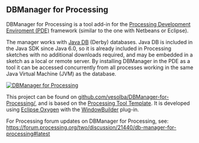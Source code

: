 ## DBManager for Processing

DBManager for Processing is a tool add-in for the [Processing Development Enviroment (PDE)](https://processing.org/reference/environment/) framework (similar to the one with Netbeans or Eclipse).

The manager works with [Java DB](http://docs.oracle.com/javadb/) (Derby) databases. Java DB is included in the Java SDK since Java 6.0, so it is already included in Processing sketches with no additional downloads required, and may be embedded in a sketch as a local or remote server. By installing DBManager in the PDE as a tool it can be accessed concurrently from all processes working in the same Java Virtual Machine (JVM) as the database.

[![DBManager for Processing](https://img.youtube.com/vi/64F0kFhagqk/0.jpg)](https://www.youtube.com/watch?v=64F0kFhagqk)

This project can be found on [github.com/vesolba/DBManager-for-Processing/](https://github.com/vesolba/DBManager-for-Processing/), and is based on the [Processing Tool Template](https://github.com/processing/processing-tool-template). It is developed using [Eclipse Oxygen](https://projects.eclipse.org/releases/oxygen) with the [WindowBuilder](https://eclipse.org/windowbuilder/) plug-in.

For Processing forum updates on DBManager for Processing, see: https://forum.processing.org/two/discussion/21440/db-manager-for-processing#latest

